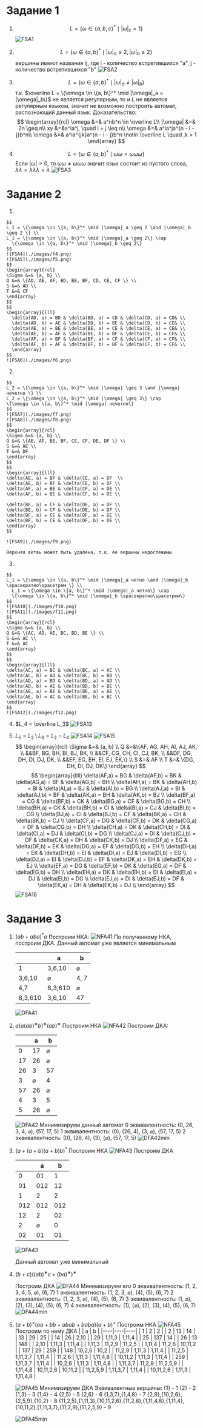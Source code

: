 # Задание 1
1. 
    $$
    L = \{\omega \in \{a, b, c\}^*\mid |\omega|_c = 1 \}
    $$
    ![FSA1](./images/f1.png)

2. 
    $$
    L = \{\omega \in \{a, b\}^* \mid |\omega|_a \leq 2,|\omega|_b \geq 2 \}
    $$
    вершины имеют названия ij, где i - количество встретившихся "a", j - количество встретившихся "b"
    ![FSA2](./images/f2.png)

3. 
    $$
    L = \{\omega \in \{a, b\}^* \mid |\omega|_a \neq |\omega|_b\}
    $$
    т.к. $\overline L = \{\omega \in \{a, b\}^* \mid |\omega|_a = |\omega|_b\}$ не является регулярным, то и $L$ не является регулярным языком, значит не возможно построить автомат,  распознающий данный язык.
    Доказательство:
    $$
    \begin{array}{rcl}
    \omega &=& a^nb^n \in \overline L\\
    |\omega| &=& 2n \geq n\\
    xy &=&a^ia^j, \quad i + j \leq n\\
    \omega &=& a^ia^ja^{n - i - j}b^n\\
    \omega &=& a^ia^{jk}a^{n - i - j}b^n \notin \overline L \quad ,k > 1
    \end{array}
    $$

4. 
    $$
    L = \{\omega \in \{a, b\}^* \mid \omega\omega = \omega\omega\omega \}
    $$
    Если $|\omega| > 0$, то $\omega\omega \neq \omega\omega\omega$ значит язык состоит из пустого слова, $\lambda\lambda = \lambda\lambda\lambda = \lambda$
    ![FSA3](./images/f3.png)

# Задание 2
1. 

    $$
    L_1 = \{\omega \in \{a, b\}^* \mid |\omega|_a \geq 2 \and |\omega|_b \geq 2 \} \\
    L_1 = \{\omega \in \{a, b\}^* \mid |\omega|_a \geq 2\} \cap
      \{\omega \in \{a, b\}^* \mid |\omega|_b \geq 2\}
    $$
    ![FSA4](./images/f4.png)
    ![FSA5](./images/f5.png)
    $$
    \begin{array}{rcl}
    \Sigma &=& {a, b} \\
    Q &=& \{AD, AE, AF, BD, BE, BF, CD, CE, CF \} \\
    S &=& AD \\
    T &=& CF
    \end{array}
    $$
    $$
    \begin{array}{lll}
      \delta(AD, a) = BD & \delta(BD, a) = CD & \delta(CD, a) = CD& \\
      \delta(AD, b) = AE & \delta(BD, b) = BE & \delta(CD, b) = CE& \\
      \delta(AE, a) = BE & \delta(BE, a) = CE & \delta(CE, a) = CE& \\
      \delta(AE, b) = AF & \delta(BE, b) = BF & \delta(CE, b) = CF& \\
      \delta(AF, a) = BF & \delta(BF, a) = CF & \delta(CF, a) = CF& \\
      \delta(AF, b) = AF & \delta(BF, b) = BF & \delta(CF, b) = CF& \\
      \end{array}
    $$
    ![FSA6](./images/f6.png)

2. 

    $$
    L_2 = \{\omega \in \{a, b\}^* \mid |\omega| \geq 3 \and |\omega| нечетно \} \\
    L_2 = \{\omega \in \{a, b\}^* \mid |\omega| \geq 3\} \cap
    \{\omega \in \{a, b\}^* \mid |\omega| нечетно\}
    $$
    ![FSA7](./images/f7.png)
    ![FSA8](./images/f8.png)
    $$
    \begin{array}{rcl}
    \Sigma &=& {a, b} \\
    Q &=& \{AE, AF, BE, BF, CE, CF, DE, DF \} \\
    S &=& AE \\
    T &=& DF
    \end{array}
    $$
    $$
    \begin{array}{lll}
    \delta(AE, a) = BF & \delta(CE, a) = DF  \\
    \delta(AE, b) = BF & \delta(CE, b) = DF \\
    \delta(AF, a) = BE & \delta(CF, a) = DE \\
    \delta(AF, b) = BE & \delta(CF, b) = DE \\

    \delta(BE, a) = CF & \delta(DE, a) = DF \\
    \delta(BE, b) = CF & \delta(DE, b) = DF \\
    \delta(BF, a) = CE & \delta(DF, a) = DE \\
    \delta(BF, b) = CE & \delta(DF, b) = DE \\
    \end{array}
    $$

    ![FSA9](./images/f9.png)

    Верхняя ветвь может быть удалена, т.к. ее вершины недостежимы

3. 

    $$
    L_1 = \{\omega \in \{a, b\}^* \mid |\omega|_a четно \and |\omega|_b \spaceкратно\spaceтрем \} \\
      L_1 = \{\omega \in \{a, b\}^* \mid |\omega|_a четно\} \cap
      \{\omega \in \{a, b\}^* \mid |\omega|_b \spaceкратно\spaceтрем\}
    $$
    ![FSA10](./images/f10.png)
    ![FSA11](./images/f11.png)
    $$
    \begin{array}{rcl}
    \Sigma &=& {a, b} \\
    Q &=& \{AC, AD, AE, BC, BD, BE \} \\
    S &=& AC \\
    T &=& AC
    \end{array}
    $$
    $$
    \begin{array}{lll}
    \delta(AC, a) = BC & \delta(BC, a) = AC \\
    \delta(AC, b) = AD & \delta(BC, b) = BD \\
    \delta(AD, a) = BD & \delta(BD, a) = AD \\
    \delta(AD, b) = AE & \delta(BD, b) = BE \\
    \delta(AE, a) = BE & \delta(BE, a) = AE \\
    \delta(AE, b) = AC & \delta(BE, b) = BC \\
    \end{array}
    $$
    ![FSA12](./images/f12.png)

4.	$L_4 = \overline L_3$
    ![FSA13](./images/f13.png)

5.	$L_5 = L_2 \setminus L_3 = L_2 \cap L_4$
    ![FSA14](./images/f14.png)
    ![FSA15](./images/f15.png)
    $$
    \begin{array}{rcl}
    \Sigma &=& {a, b} \\
    Q &=&\{AF, AG, AH, AI, AJ, AK, \\
    &&BF, BG, BH, BI, BJ, BK, \\
    &&CF, CG, CH, CI, CJ, BK, \\  
    &&DF, DG, DH, DI, DJ, DK, \\
    &&EF, EG, EH, EI, EJ, EK,\} \\
    S &=& AF \\
    T &=& \{DG, DH, DI, DJ, DK\}
    \end{array}
    $$
    $$
    \begin{array}{llll}
    \delta(AF,a) = BG &
    \delta(AF,b) = BK & 
    \delta(AG,a) = BF & 
    \delta(AG,b) = BH \\
    \delta(AH,a) = BK & 
    \delta(AH,b) = BI & 
    \delta(AI,a) = BJ & 
    \delta(AI,b) = BG \\
    \delta(AJ,a) = BI & 
    \delta(AJ,b) = BF & 
    \delta(AK,a) = BH & 
    \delta(AK,b) = BJ \\
    \delta(BF,a) = CG &
    \delta(BF,b) = CK &
    \delta(BG,a) = CF &
    \delta(BG,b) = CH \\
    \delta(BH,a) = CK &
    \delta(BH,b) = CI &
    \delta(BI,a) = CJ &
    \delta(BI,b) = CG \\
    \delta(BJ,a) = CI &
    \delta(BJ,b) = CF &
    \delta(BK,a) = CH &
    \delta(BK,b) = CJ \\
    \delta(CF,a) = DG &
    \delta(CF,b) = DK &
    \delta(CG,a) = DF &
    \delta(CG,b) = DH \\
    \delta(CH,a) = DK &
    \delta(CH,b) = DI &
    \delta(CI,a) = DJ &
    \delta(CI,b) = DG \\
    \delta(CJ,a) = DI &
    \delta(CJ,b) = DF &
    \delta(CK,a) = DH &
    \delta(CK,b) = DJ \\
    \delta(DF,a) = EG &
    \delta(DF,b) = EK &
    \delta(DG,a) = EF &
    \delta(DG,b) = EH \\
    \delta(DH,a) = EK &
    \delta(DH,b) = EI &
    \delta(DI,a) = EJ &
    \delta(DI,b) = EG \\
    \delta(DJ,a) = EI &
    \delta(DJ,b) = EF &
    \delta(DK,a) = EH &
    \delta(DK,b) = EJ \\
    \delta(EF,a) = DG &
    \delta(EF,b) = DK &
    \delta(EG,a) = DF &
    \delta(EG,b) = DH \\
    \delta(EH,a) = DK &
    \delta(EH,b) = DI &
    \delta(EI,a) = DJ &
    \delta(EI,b) = DG \\
    \delta(EJ,a) = DI &
    \delta(EJ,b) = DF &
    \delta(EK,a) = DH &
    \delta(EK,b) = DJ \\
    \end{array}
    $$
    ![FSA16](./images/f16.png)

# Задание 3
1.	$(ab + aba)^*a$
    Построим НКА:
    ![NFA41](./images/NFA41.png)
    По полученному НКА, построим ДКА. Данный автомат уже является минимальным
    
    |    | a | b |
    |----|---|---|
    | 1 |3,6,10 | $\varnothing$  |
    |3,6,10  | $\varnothing$ | 4, 7 |
    | 4,7 | 8,3,610 | $\varnothing$ |
    | 8,3,610 | 3,6,10 | 47 |

    ![DFA41](./images/DFA41.png)

2.	$a(a(ab)^∗b)^∗(ab)^∗$
    Построим НКА
    ![NFA42](./images/NFA42.png)
    Построим ДКА:
    
    |    | a | b |
    |----|---|---|
    | 0  |17 | $\varnothing$  |
    | 17 | 26 | $\varnothing$ |
    | 26 | 3 | 57 |
    | 3  | $\varnothing$ | 4 |
    | 57 | 26 | $\varnothing$ |
    | 4  | 3 | 5 |
    | 5  | 26 | $\varnothing$ |
    
    ![DFA42](./images/DFA42.png)
    Минимизируем данный автомат
    0 эквивалентность: (0, 26, 3, 4, $\varnothing$), (57, 17, 5)
    1 эквивалентность: (0), (26, 4), (3, $\varnothing$), (57, 17, 5)
    2 эквивалентность: (0), (26, 4), (3), ($\varnothing$), (57, 17, 5)
    ![DFA42min](./images/DFA42min.png)
    
3. $(a + (a + b)(a + b)b)^*$
Построим НКА
    ![NFA43](./images/NFA43.png)
    Построим ДКА
   
    |    | a | b |
    |----|----|----|
    | 0  | 01 | 1 |
    | 01 | 012 | 12 |
    | 1 | 2 | 2 |
    | 012 | 012 | 012 |
    | 12 | 2 | 02 |
    | 2 | $\varnothing$ | 0 |
    | 02 | 01 | 01 |
   
    ![DFA43](./images/DFA43.png)
   
    Данный автомат уже минимальный

4. $(b + c)((ab)^∗c + (ba)^∗)^∗$

    Построим ДКА
    ![DFA44](./images/DFA44.png)
    Минимизируем его
    0 эквивалентность: (1, 2, 3, 4, 5, $\varnothing$), (6, 7)
    1 эквивалентность: (1, 2, 3, $\varnothing$), (4), (5), (6, 7)
    2 эквивалентность: (1, 2, 3, $\varnothing$), (4), (5), (6, 7)
    3 эквивалентность: (1, $\varnothing$), (2),  (3), (4), (5), (6, 7)
    4 эквивалентность: (1), ($\varnothing$), (2),  (3), (4), (5), (6, 7)
    ![DFA44min](./images/DFA44min.png)

5.	$(a + b)^+(aa + bb + abab + baba)(a + b)^+$
    Построим НКА
    ![NFA45](./images/NFA45.png)
    Построим по нему ДКА
    |    | a | b |
    |----|----|----|
    | 1 | 2 | 2 |
    | 2 | 13 | 14 |
    | 13 | 29 | 25 |
    | 14 | 26 | 2,10 |
    | 29 | 1,11,3 | 1,11,4 |
    | 25 | 137 | 14 |
    | 26 | 13 | 148 |
    | 2,10 | 1,11,3 | 1,11,4 |
    | 1,11,3 | 11,2,9 | 11,2,5 |
    | 1,11,4 | 11,2,6 | 10,11,2 |
    | 137 | 29 | 259 |
    | 148 | 10,2,6 | 10,2 |
    | 11,2,9 | 1,11,3 | 1,11,4 |
    | 11,2,5 | 1,11,3,7 | 1,11,4 |
    | 11,2,6 | 1,11,3 | 1,11,4,8 |
    | 10,11,2 | 1,11,3 | 1,11,4 |
    | 259 | 1,11,3,7 | 1,11,4 |
    | 10,2,6 | 1,11,3 | 1,11,4,8 |
    | 1,11,3,7 | 11,2,9 | 11,2,5,9 |
    | 1,11,4,8 | 10,11,2,6 | 10,11,2 |
    | 11,2,5,9 | 1,11,3,7 | 1,11,4 |
    | 10,11,2,6 | 1,11,3 | 1,11,4,8 |
    
    ![DFA45](./images/DFA45.png)
    Минимизируем ДКА
    Эквивалентные вершины:
    {1} - 1
    {2} - 2
    {1,3} - 3
    {1,4} - 4
    {2,5} - 5
    {2,6} - 6
    {1,3,7},{1,4,8} - 7
    {2,9},{10,2,6},{2,5,9},{10,2} - 8
    {11,2,5},{1,11,3},{10,11,2,6},{11,2,6},{1,11,4,8},{1,11,4},{10,11,2},{1,11,3,7},{11,2,9},{11,2,5,9} - 9
    
    ![DFA45min](./images/DFA45min.png)
